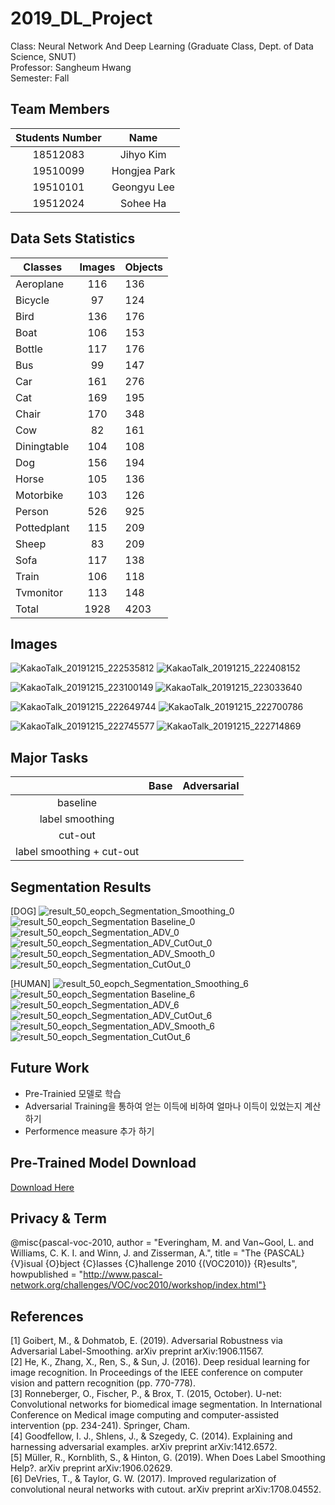 # 2019_DL_Project

Class: Neural Network And Deep Learning (Graduate Class, Dept. of Data Science, SNUT) \
Professor: Sangheum Hwang \
Semester: Fall 

## Team Members

| Students Number | Name |
| :------: | :------: |
| 18512083 | Jihyo Kim | 
| 19510099 | Hongjea Park | 
| 19510101 | Geongyu Lee | 
| 19512024 | Sohee Ha |

## Data Sets Statistics 

| Classes | Images | Objects |
| -------- | :------: | --------- |
| Aeroplane | 116 | 136 |
| Bicycle | 97 | 124 |
| Bird | 136 | 176 |
| Boat | 106 | 153 |
| Bottle | 117 | 176 |
| Bus | 99 | 147 |
| Car | 161 | 276 |
| Cat | 169 | 195 |
| Chair | 170 | 348 |
| Cow | 82 | 161 |
| Diningtable | 104 | 108 |
| Dog | 156 | 194 |
| Horse | 105 | 136 |
| Motorbike | 103 | 126 |
| Person | 526 | 925 |
| Pottedplant | 115 | 209 |
| Sheep | 83 | 209 |
| Sofa | 117 | 138 |
| Train | 106 | 118 |
| Tvmonitor | 113 | 148 |
| Total | 1928 | 4203 |

## Images 

![KakaoTalk_20191215_222535812](https://user-images.githubusercontent.com/37532168/70934552-82781800-2081-11ea-919a-f4cb68f4bd20.jpg)
![KakaoTalk_20191215_222408152](https://user-images.githubusercontent.com/37532168/70934553-82781800-2081-11ea-8958-556c1363ecc9.png)


![KakaoTalk_20191215_223100149](https://user-images.githubusercontent.com/37532168/70934576-8c9a1680-2081-11ea-8de0-616d62fc5bf7.jpg)
![KakaoTalk_20191215_223033640](https://user-images.githubusercontent.com/37532168/70934582-8d32ad00-2081-11ea-9a81-1de3980ae7c3.png)


![KakaoTalk_20191215_222649744](https://user-images.githubusercontent.com/37532168/70934577-8c9a1680-2081-11ea-8de1-ce9ef3bc90b4.jpg)
![KakaoTalk_20191215_222700786](https://user-images.githubusercontent.com/37532168/70934578-8c9a1680-2081-11ea-8ec1-7ba6de149dad.png)


![KakaoTalk_20191215_222745577](https://user-images.githubusercontent.com/37532168/70934581-8d32ad00-2081-11ea-9171-6c8ccf99c1d8.jpg)
![KakaoTalk_20191215_222714869](https://user-images.githubusercontent.com/37532168/70934579-8c9a1680-2081-11ea-91b3-17e1e07b3867.png)


## Major Tasks

| 	 | Base | Adversarial |
| :------: | :------: | :------: |
| baseline |  		 |   		 | 
| label smoothing | 		 |   		 | 
| cut-out | 		 |   		 | 
| label smoothing + cut-out | 		 |  		 | 


## Segmentation Results

[DOG]
![result_50_eopch_Segmentation_Smoothing_0](https://user-images.githubusercontent.com/37532168/70983492-30280d00-20fc-11ea-8a1a-26460f89b2ab.png)
![result_50_eopch_Segmentation Baseline_0](https://user-images.githubusercontent.com/37532168/70983494-30280d00-20fc-11ea-9bee-588824d72bc3.png)
![result_50_eopch_Segmentation_ADV_0](https://user-images.githubusercontent.com/37532168/70983495-30c0a380-20fc-11ea-8ed1-7deb2fb96e46.png)
![result_50_eopch_Segmentation_ADV_CutOut_0](https://user-images.githubusercontent.com/37532168/70983497-30c0a380-20fc-11ea-87dd-079f05ce3bdb.png)
![result_50_eopch_Segmentation_ADV_Smooth_0](https://user-images.githubusercontent.com/37532168/70983498-30c0a380-20fc-11ea-891e-33afc0913fc2.png)
![result_50_eopch_Segmentation_CutOut_0](https://user-images.githubusercontent.com/37532168/70983499-30c0a380-20fc-11ea-8457-98b36b6635f9.png)

[HUMAN]
![result_50_eopch_Segmentation_Smoothing_6](https://user-images.githubusercontent.com/37532168/70983645-6ebdc780-20fc-11ea-8ec5-df42c6715e58.png)
![result_50_eopch_Segmentation Baseline_6](https://user-images.githubusercontent.com/37532168/70983647-6ebdc780-20fc-11ea-93be-09f9b37cfb29.png)
![result_50_eopch_Segmentation_ADV_6](https://user-images.githubusercontent.com/37532168/70983651-6f565e00-20fc-11ea-968b-86b89d7fb07d.png)
![result_50_eopch_Segmentation_ADV_CutOut_6](https://user-images.githubusercontent.com/37532168/70983652-6f565e00-20fc-11ea-990c-7421ff32b8d0.png)
![result_50_eopch_Segmentation_ADV_Smooth_6](https://user-images.githubusercontent.com/37532168/70983653-6f565e00-20fc-11ea-86ae-ba3380912ced.png)
![result_50_eopch_Segmentation_CutOut_6](https://user-images.githubusercontent.com/37532168/70983654-6feef480-20fc-11ea-83bb-142551ca3d25.png)


## Future Work 

- Pre-Trainied 모델로 학습
- Adversarial Training을 통하여 얻는 이득에 비하여 얼마나 이득이 있었는지 계산하기
- Performence measure 추가 하기

## Pre-Trained Model Download 

[Download Here](https://drive.google.com/drive/folders/18dD_dwOiHBItlqZpaBVh9C0YLx2B6mwO?usp=sharing)




## Privacy & Term 

@misc{pascal-voc-2010,
	author = "Everingham, M. and Van~Gool, L. and Williams, C. K. I. and Winn, J. and Zisserman, A.",
	title = "The {PASCAL} {V}isual {O}bject {C}lasses {C}hallenge 2010 {(VOC2010)} {R}esults",
	howpublished = "http://www.pascal-network.org/challenges/VOC/voc2010/workshop/index.html"}
	
	
## References

[1] Goibert, M., & Dohmatob, E. (2019). Adversarial Robustness via Adversarial Label-Smoothing. arXiv preprint arXiv:1906.11567. \
[2] He, K., Zhang, X., Ren, S., & Sun, J. (2016). Deep residual learning for image recognition. In Proceedings of the IEEE conference on computer vision and pattern recognition (pp. 770-778). \
[3] Ronneberger, O., Fischer, P., & Brox, T. (2015, October). U-net: Convolutional networks for biomedical image segmentation. In International Conference on Medical image computing and computer-assisted intervention (pp. 234-241). Springer, Cham. \
[4] Goodfellow, I. J., Shlens, J., & Szegedy, C. (2014). Explaining and harnessing adversarial examples. arXiv preprint arXiv:1412.6572. \
[5] Müller, R., Kornblith, S., & Hinton, G. (2019). When Does Label Smoothing Help?. arXiv preprint arXiv:1906.02629. \
[6] DeVries, T., & Taylor, G. W. (2017). Improved regularization of convolutional neural networks with cutout. arXiv preprint arXiv:1708.04552.  





